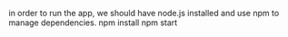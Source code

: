 in order to run the app, we should have node.js installed and use npm to manage dependencies.
npm install 
npm start
